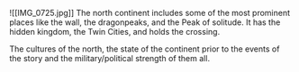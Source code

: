 ![[IMG_0725.jpg]]
The north continent includes some of the most prominent places like the wall, the dragonpeaks, and the Peak of solitude. It has the hidden kingdom, the Twin Cities, and holds the crossing.

The cultures of the north, the state of the continent prior to the events of the story and the military/political strength of them all.